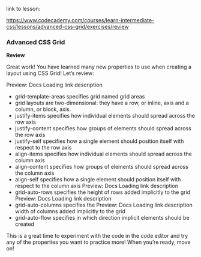 link to lesson:

https://www.codecademy.com/courses/learn-intermediate-css/lessons/advanced-css-grid/exercises/review

### Advanced CSS Grid

**Review**

Great work! You have learned many new properties to use when creating a layout using CSS Grid! Let’s review:

Preview: Docs Loading link description
- grid-template-areas
 specifies grid named grid areas
- grid layouts are two-dimensional: they have a row, or inline, axis and a column, or block, axis.
- justify-items specifies how individual elements should spread across the row axis
- justify-content specifies how groups of elements should spread across the row axis
- justify-self specifies how a single element should position itself with respect to the row axis
- align-items specifies how individual elements should spread across the column axis
- align-content specifies how groups of elements should spread across the column axis
- align-self specifies how a single element should position itself with respect to the column axis
Preview: Docs Loading link description
- grid-auto-rows
 specifies the height of rows added implicitly to the grid
Preview: Docs Loading link description
- grid-auto-columns
 specifies the 
Preview: Docs Loading link description
width
 of columns added implicitly to the grid
- grid-auto-flow specifies in which direction implicit elements should be created

This is a great time to experiment with the code in the code editor and try any of the properties you want to practice more! When you’re ready, move on!
